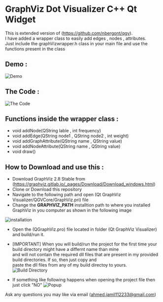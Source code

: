 GraphViz Dot Visualizer C++ Qt Widget
=====================================

This is extended version of (https://github.com/nbergont/qgv).<br/>
I have added a wrapper class to easily add edges , nodes , attributes.<br/> 
Just include the graphVizwrapper.h class in your main file and use the functions present in the class 

Demo :
------

![Demo](https://i.imgur.com/fjLzahn.png)

The Code :
----------

![The Code](https://i.imgur.com/tQnhllJ.png)

Functions inside the wrapper class :
------------------------------------

* void addNode(QString lable , int frequency)
* void addEdge(QString node1 , QString node2 , int weight)
* void addGraphAttribute(QString name , QString value)
* void addNodeAttribute(QString name , QString value)
* void draw()


How to Download and use this :
------------------------------

* Download GraphViz 2.8 Stable from (https://graphviz.gitlab.io/_pages/Download/Download_windows.html)
* Clone or Download this repository
* Navigate to the following path and open (Qt GraphViz Visualizer/QGVCore/GraphViz.pri) file
* Change the **GRAPHVIZ_PATH** installtion path to where you installed GraphViz in you computer as shown in the following image

![installation](https://i.imgur.com/ocJd7vL.png)

* Open the (QGraphViz.pro) file located in folder (Qt GraphViz Visualizer) and build/run it.
* [IMPORTANT] When you will build/run the project for the first time your build directory might have a differnt name than mine <br/>
and will not contain the required dll files that are present in my provided build directories. If so, then just copy and <br/>
paste the dll files from any of my build directoy to yours.
![Build Directory](https://i.imgur.com/BGOOD8p.png)

* If something like following happens when opening the project file then just click "NO"
![Popup](https://i.imgur.com/QQTJzdM.png)

Ask any questions you may like via email (ahmed.jamil112233@gmail.com)




